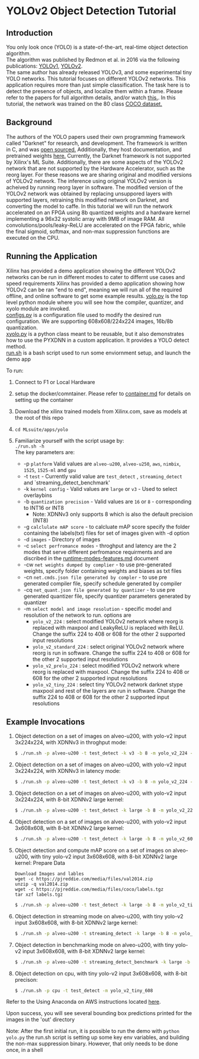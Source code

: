 # YOLOv2 Object Detection Tutorial

## Introduction
You only look once (YOLO) is a state-of-the-art, real-time object detection algorithm.  
The algorithm was published by Redmon et al. in 2016 via the following publications:
[YOLOv1](https://arxiv.org/abs/1506.02640),
[YOLOv2](https://arxiv.org/abs/1612.08242).  
The same author has already released YOLOv3, and some experimental tiny YOLO networks. This tutorial focuses on different YOLOv2 networks.
This application requires more than just simple classification. The task here is to detect the presence of objects, and localize them within a frame. 
Please refer to the papers for full algorithm details, and/or watch [this.](https://www.youtube.com/watch?v=9s_FpMpdYW8). 
In this tutorial, the network was trained on the 80 class [COCO dataset.](http://cocodataset.org/#home)

## Background
The authors of the YOLO papers used their own programming framework called "Darknet" for research, and development. The framework is written in C, and was [open sourced.](https://github.com/pjreddie/darknet) Additionally, they host documentation, and pretrained weights [here.](https://pjreddie.com/darknet/yolov2/) Currently, the Darknet framework is not supported by Xilinx's ML Suite. Additionally, there are some aspects of the YOLOv2 network that are not supported by the Hardware Accelerator, such as the reorg layer. For these reasons we are sharing original and modified versions of YOLOv2 network. The inference using original YOLOv2 version is acheived by running reorg layer in software. The modified version of the YOLOv2 network was obtained by  replacing unsuppored layers with supported layers, retraining this modified network on Darknet, and converting the model to caffe. In this tutorial we will run the network accelerated on an FPGA using 8b quantized weights and a hardware kernel implementing a 96x32 systolic array with 9MB of image RAM. All convolutions/pools/leaky-ReLU are accelerated on the FPGA fabric, while the final sigmoid, softmax, and non-max suppression functions are executed on the CPU. 

## Running the Application
Xilinx has provided a demo application showing the different YOLOv2 networks can be run in different modes to cater to differnt use cases and speed requirements
Xilinx has provided a demo application showing how YOLOv2 can be ran "end to end", meaning we will run all of the required offline, and online software to get some example results.
[yolo.py](./yolo.py) is the top level python module where you will see how the compiler, quantizer, and xyolo module are invoked.   
[configs.py](./configs.py) is a configuration file used to modify the desired run configuration. We are supporting 608x608/224x224 images, 16b/8b quantization.  
[xyolo.py](./xyolo.py) is a python class meant to be reusable, but it also demonstrates how to use the PYXDNN in a custom application. It provides a YOLO detect method.  
[run.sh](./run.sh) is a bash script used to run some enviornment setup, and launch the demo app  

 To run:
 1. Connect to F1 or Local Hardware
 
 2. setup the docker/comntainer. Please refer to [container.md](../../docs/container.md) for details on setting up the container
 
 3. Download the xilinx trained models from Xilinx.com, save as models at the root of this repo 
 
 4. `cd MLsuite/apps/yolo`
 
 5. Familiarize yourself with the script usage by:  
  `./run.sh -h`  
  The key parameters are:
    - -p `platform` Valid values are `alveo-u200`, `alveo-u250`, `aws`, `nimbix`, `1525`, `1525-ml` and `gpu` 
    - -t `test` - Currently valid value are  `test_detect` , `streaming_detect` and `streaming_detect_benchmark'
    - -k `kernel config` - Valid values are `large` or `v3` - Used to select overlaybins
    - -b `quantization precision` - Valid values are `16` or `8` - corresponding to INT16 or INT8
      - Note: XDNNv3 only supports 8 which is also the default precision (INT8)
    - -g `calclulate mAP score` - to calcluate mAP score specify the folder containing the labels(txt) files for set of images given with -d option
    - -d `images` - Directory of images
    - -c `select perfromance modes` - throghput and latency are the 2 modes that serve different perfromance requirments and are discribed in the [runtime-modes-features.md](../../docs/runtime-modes-features.md) document 
    - -cw `net weights dumped by complier` - to use pre-generated weights, specify folder containing weights and biases as txt files
    - -cn `net.cmds.json file generated by compler` - to use pre generated compiler file, specify schedule generated by compiler
    - -cq `net_quant.json file generated by quantizer` - to use pre generated quantizer file, specify quantizer parameters generated by quantizer
    - -m `select model and image resolution` - specific model and resolution of the network to run. options are
       - `yolo_v2_224` : select modified YOLOv2 network where reorg is replaced with maxpool and LeakyReLU is replaced with ReLU. Change the suffix 224 to 408 or 608 for the other 2 supported input resolutions
       - `yolo_v2_standard_224` : select original YOLOv2 network where reorg is run in software. Change the suffix 224 to 408 or 608 for the other 2 supported input resolutions
       - `yolo_v2_prelu_224` : select modified YOLOv2 network where reorg is replaced with maxpool. Change the suffix 224 to 408 or 608 for the other 2 supported input resolutions
       - `yolo_v2_tiny_224` : select tiny YOLOv2 network darknet stype maxpool and rest of the layers are run in software. Change the suffix 224 to 408 or 608 for the other 2 supported input resolutions
    
      
## Example Invocations
1. Object detection on a set of images on alveo-u200, with yolo-v2 input 3x224x224, with XDNNv3 in throghput mode:
    ```sh
    $ ./run.sh -p alveo-u200 -t test_detect -k v3 -b 8 -m yolo_v2_224 --compilerOpt throughput
    ```
2. Object detection on a set of images on alveo-u200, with yolo-v2 input 3x224x224, with XDNNv3 in latency mode:
    ```sh
    $ ./run.sh -p alveo-u200 -t test_detect -k v3 -b 8 -m yolo_v2_224 --compilerOpt latency
    ```
3. Object detection on a set of images on alveo-u200, with yolo-v2 input 3x224x224, with 8-bit XDNNv2 large kernel:
    ```sh
    $ ./run.sh -p alveo-u200 -t test_detect -k large -b 8 -m yolo_v2_224
    ```
4. Object detection on a set of images on alveo-u200, with yolo-v2 input 3x608x608, with 8-bit XDNNv2 large kernel:
    ```sh
    $ ./run.sh -p alveo-u200 -t test_detect -k large -b 8 -m yolo_v2_608
    ```
5. Object detection and compute mAP score on a set of images on alveo-u200, with tiny yolo-v2 input 3x608x608, with 8-bit XDNNv2 large kernel:
    Prepare Data 
    ```
    Download Images and lables
    wget -c https://pjreddie.com/media/files/val2014.zip
    unzip -q val2014.zip
    wget -c https://pjreddie.com/media/files/coco/labels.tgz
    tar xzf labels.tgz
    ```

    ```sh
    $ ./run.sh -p alveo-u200 -t test_detect -k large -b 8 -m yolo_v2_tiny_608 -g labels/val2014/ -d val2014/
    ```
6. Object detection in streaming mode on alveo-u200, with tiny yolo-v2 input 3x608x608, with 8-bit XDNNv2 large kernel:
    ```sh
    $ ./run.sh -p alveo-u200 -t streaming_detect -k large -b 8 -m yolo_v2_tiny_608 -cw yolo_v2_tiny.caffemodel_data/ -cn yolo_v2_tiny.cmds.json -cq yolo_v2_8bit_deploy.json
    ```
7. Object detection in benchmarking mode on alveo-u200, with tiny yolo-v2 input 3x608x608, with 8-bit XDNNv2 large kernel:
    ```sh
    $ ./run.sh -p alveo-u200 -t streaming_detect_benchmark -k large -b 8 -m yolo_v2_tiny_608 -cw yolo_v2_tiny.caffemodel_data/ -cn yolo_v2_tiny.cmds.json -cq yolo_v2_8bit_deploy.json
    ```
8. Object detection on cpu, with tiny yolo-v2 input 3x608x608, with 8-bit precison:
    ```sh
    $ ./run.sh -p cpu -t test_detect -m yolo_v2_tiny_608 
    ```


Refer to the Using Anaconda on AWS instructions located [here][]. 

 Upon success, you will see several bounding box predictions printed for the images in the 'out' directory

Note: After the first initial run, it is possible to run the demo with `python yolo.py` the run.sh script is setting up some key env variables, and building the non-max suppression binary. However, that only needs to be done once, in a shell

[here]: ../../docs/tutorials/start-anaconda.md
